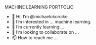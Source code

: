 MACHINE LEARNING PORTFOLIO

- 👋 Hi, I’m @michaelokoroike
- 👀 I’m interested in ... machine learning.
- 🌱 I’m currently learning ... 
- 💞️ I’m looking to collaborate on ...
- 📫 How to reach me ...

<!---
michaelokoroike/michaelokoroike is a ✨ special ✨ repository because its `README.md` (this file) appears on your GitHub profile.
You can click the Preview link to take a look at your changes.
--->
